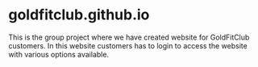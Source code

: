# goldfitclub.github.io
This is the group project where we have created website for GoldFitClub customers. In this website customers has to login to access the website with various options available.
